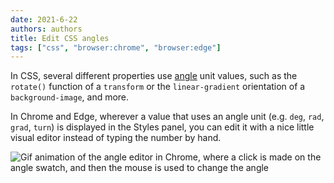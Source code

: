 ```yaml
---
date: 2021-6-22
authors: authors
title: Edit CSS angles
tags: ["css", "browser:chrome", "browser:edge"]
---
```

In CSS, several different properties use [angle](https://developer.mozilla.org/en-US/docs/Web/CSS/angle) unit values, such as the `rotate()` function of a `transform` or the `linear-gradient` orientation of a `background-image`, and more.

In Chrome and Edge, wherever a value that uses an angle unit (e.g. `deg`, `rad`, `grad`, `turn`) is displayed in the Styles panel, you can edit it with a nice little visual editor instead of typing the number by hand.

![Gif animation of the angle editor in Chrome, where a click is made on the angle swatch, and then the mouse is used to change the angle](/assets/img/edit-css-angles.gif)
